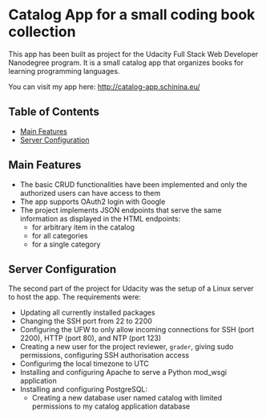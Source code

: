 # Catalog App for a small coding book collection
This app has been built as project for the Udacity Full Stack Web Developer Nanodegree program.
It is a small catalog app that organizes books for learning programming languages.

You can visit my app here: http://catalog-app.schinina.eu/


## Table of Contents

- [Main Features](#main-features)
- [Server Configuration](#server-configuration)


## Main Features

* The basic CRUD functionalities have been implemented and only the authorized users can have access to them
* The app supports OAuth2 login with Google
* The project implements JSON endpoints that serve the same information as displayed in the HTML endpoints:
    * for arbitrary item in the catalog
    * for all categories
    * for a single category


## Server Configuration

The second part of the project for Udacity was the setup of a Linux server to host the app. The requirements were: 
* Updating all currently installed packages
* Changing the SSH port from 22 to 2200
* Configuring the UFW to only allow incoming connections for SSH (port 2200), HTTP (port 80), and NTP (port 123)
* Creating a new user for the project reviewer, `grader`, giving sudo permissions, configuring SSH authorisation access
* Configurimg the local timezone to UTC
* Installing and configuring Apache to serve a Python mod_wsgi application
* Installing and configuring PostgreSQL:
	* Creating a new database user named catalog with limited permissions to my catalog application database
